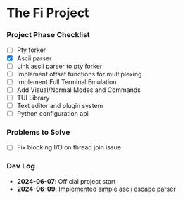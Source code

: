 # The Fi Project

### Project Phase Checklist

- [ ] Pty forker
- [x] Ascii parser
- [ ] Link ascii parser to pty forker
- [ ] Implement offset functions for multiplexing
- [ ] Implement Full Terminal Emulation
- [ ] Add Visual/Normal Modes and Commands
- [ ] TUI Library
- [ ] Text editor and plugin system
- [ ] Python configuration api

### Problems to Solve

- [ ] Fix blocking I/O on thread join issue


### Dev Log
- **2024-06-07**: Official project start
- **2024-06-09**: Implemented simple ascii escape parser
